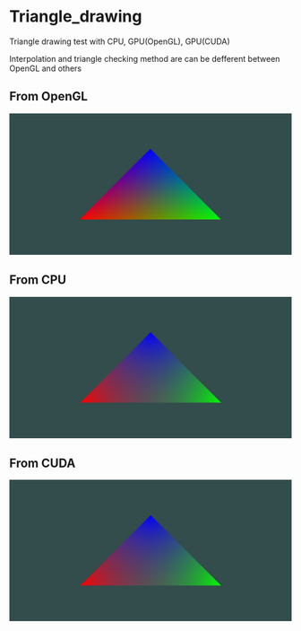 # Triangle_drawing
Triangle drawing test with CPU, GPU(OpenGL), GPU(CUDA) 

Interpolation and triangle checking method are can be defferent between OpenGL and others

## From OpenGL
![](opengl_triangle/test.png)

## From CPU
![](cpu_triangle/test.png)

## From CUDA
![](cuda_triangle/test.png)
